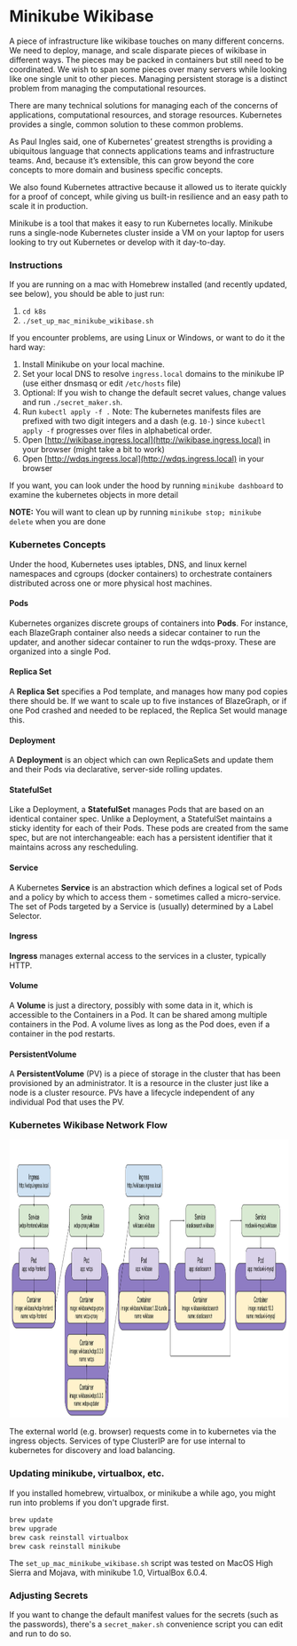 # Minikube Wikibase

A piece of infrastructure like wikibase touches on many different concerns. We need to deploy, manage, and scale disparate pieces of wikibase in different ways. The pieces may be packed in containers but still need to be coordinated. We wish to span some pieces over many servers while looking like one single unit to other pieces. Managing persistent storage is a distinct problem from managing the computational resources.

There are many technical solutions for managing each of the concerns of applications, computational resources, and storage resources. Kubernetes provides a single, common solution to these common problems.

As Paul Ingles said, one of Kubernetes’ greatest strengths is providing a ubiquitous language that connects applications teams and infrastructure teams. And, because it’s extensible, this can grow beyond the core concepts to more domain and business specific concepts.

We also found Kubernetes attractive because it allowed us to iterate quickly for a proof of concept, while giving us built-in resilience and an easy path to scale it in production.

Minikube is a tool that makes it easy to run Kubernetes locally. Minikube runs a single-node Kubernetes cluster inside a VM on your laptop for users looking to try out Kubernetes or develop with it day-to-day.

### Instructions

If you are running on a mac with Homebrew installed (and recently updated, see below), you should be able to just run:

1. `cd k8s` 
2. `./set_up_mac_minikube_wikibase.sh`

If you encounter problems, are using Linux or Windows, or want to do it the hard way:

1. Install Minikube on your local machine.
2. Set your local DNS to resolve `ingress.local` domains to the minikube IP (use either dnsmasq or edit `/etc/hosts` file)
3. Optional: If you wish to change the default secret values, change values and run `./secret_maker.sh`.
4. Run `kubectl apply -f .` Note: The kubernetes manifests files are prefixed with two digit integers and a dash (e.g. `10-`) since `kubectl apply -f` progresses over files in alphabetical order.
5. Open [http://wikibase.ingress.local](http://wikibase.ingress.local) in your browser (might take a bit to work)
6. Open [http://wdqs.ingress.local](http://wdqs.ingress.local) in your browser

If you want, you can look under the hood by running `minikube dashboard` to examine the kubernetes objects in more detail

**NOTE:** You will want to clean up by running `minikube stop; minikube delete` when you are done

### Kubernetes Concepts

Under the hood, Kubernetes uses iptables, DNS, and linux kernel namespaces and cgroups (docker containers) to orchestrate containers distributed across one or more physical host machines.

#### Pods

Kubernetes organizes discrete groups of containers into __Pods__. For instance, each BlazeGraph container also needs a sidecar container to run the updater, and another sidecar container to run the wdqs-proxy. These are organized into a single Pod.

#### Replica Set
A __Replica Set__ specifies a Pod template, and manages how many pod copies there should be. If we want to scale up to five instances of BlazeGraph, or if one Pod crashed and needed to be replaced, the Replica Set would manage this.

#### Deployment
A __Deployment__ is an object which can own ReplicaSets and update them and their Pods via declarative, server-side rolling updates.

#### StatefulSet
Like a Deployment, a __StatefulSet__ manages Pods that are based on an identical container spec. Unlike a Deployment, a StatefulSet maintains a sticky identity for each of their Pods. These pods are created from the same spec, but are not interchangeable: each has a persistent identifier that it maintains across any rescheduling.

#### Service
A Kubernetes __Service__ is an abstraction which defines a logical set of Pods and a policy by which to access them - sometimes called a micro-service. The set of Pods targeted by a Service is (usually) determined by a Label Selector.

#### Ingress
__Ingress__ manages external access to the services in a cluster, typically HTTP.

#### Volume
A __Volume__ is just a directory, possibly with some data in it, which is accessible to the Containers in a Pod. It can be shared among multiple containers in the Pod. A volume lives as long as the Pod does, even if a container in the pod restarts.

#### PersistentVolume
A __PersistentVolume__ (PV) is a piece of storage in the cluster that has been provisioned by an administrator. It is a resource in the cluster just like a node is a cluster resource. PVs have a lifecycle independent of any individual Pod that uses the PV.

### Kubernetes Wikibase Network Flow

<img height="500" src="./images/Wikibase_Kubernetes_Network_Flow.svg" />

The external world (e.g. browser) requests come in to kubernetes via the ingress objects. Services of type ClusterIP are for use internal to kubernetes for discovery and load balancing.

### Updating minikube, virtualbox, etc.

If you installed homebrew, virtualbox, or minikube a while ago, you might run into problems if you don't upgrade first.
```
brew update
brew upgrade
brew cask reinstall virtualbox
brew cask reinstall minikube
```

The `set_up_mac_minikube_wikibase.sh` script was tested on MacOS High Sierra and Mojava, with minikube 1.0, VirtualBox 6.0.4.

### Adjusting Secrets

If you want to change the default manifest values for the secrets (such as the passwords), there's a `secret_maker.sh` convenience script you can edit and run to do so.
